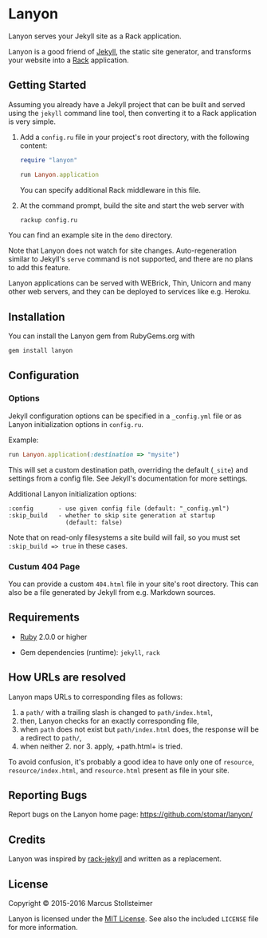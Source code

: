 Lanyon
======

Lanyon serves your Jekyll site as a Rack application.

Lanyon is a good friend of [Jekyll][jekyll], the static site generator,
and transforms your website into a [Rack][rack] application.

## Getting Started

Assuming you already have a Jekyll project that can be built and
served using the `jekyll` command line tool, then converting it
to a Rack application is very simple.

 1. Add a `config.ru` file in your project's root directory,
    with the following content:

    ``` ruby
    require "lanyon"

    run Lanyon.application
    ```

    You can specify additional Rack middleware in this file.

 2. At the command prompt, build the site and start the web server with

    ``` sh
    rackup config.ru
    ```

You can find an example site in the `demo` directory.

Note that Lanyon does not watch for site changes.
Auto-regeneration similar to Jekyll's `serve` command is
not supported, and there are no plans to add this feature.

Lanyon applications can be served with WEBrick, Thin, Unicorn and many
other web servers, and they can be deployed to services like e.g. Heroku.

## Installation

You can install the Lanyon gem from RubyGems.org with

``` sh
gem install lanyon
```

## Configuration

### Options

Jekyll configuration options can be specified in a `_config.yml` file
or as Lanyon initialization options in `config.ru`.

Example:

``` ruby
run Lanyon.application(:destination => "mysite")
```

This will set a custom destination path, overriding the default (`_site`)
and settings from a config file.
See Jekyll's documentation for more settings.

Additional Lanyon initialization options:

    :config       - use given config file (default: "_config.yml")
    :skip_build   - whether to skip site generation at startup
                    (default: false)

Note that on read-only filesystems a site build will fail,
so you must set `:skip_build => true` in these cases.

### Custum 404 Page

You can provide a custom `404.html` file in your site's root directory.
This can also be a file generated by Jekyll from e.g. Markdown sources.

## Requirements

- [Ruby][ruby] 2.0.0 or higher

- Gem dependencies (runtime): `jekyll`, `rack`

## How URLs are resolved

Lanyon maps URLs to corresponding files as follows:

 1. a `path/` with a trailing slash is changed to `path/index.html`,
 2. then, Lanyon checks for an exactly corresponding file,
 3. when `path` does not exist but `path/index.html` does,
    the response will be a redirect to `path/`,
 4. when neither 2. nor 3. apply, +path.html+ is tried.

To avoid confusion, it's probably a good idea to have only one
of `resource`, `resource/index.html`, and `resource.html` present
as file in your site.

## Reporting Bugs

Report bugs on the Lanyon home page: <https://github.com/stomar/lanyon/>

## Credits

Lanyon was inspired by [rack-jekyll][rack-jekyll] and written as a replacement.

## License

Copyright &copy; 2015-2016 Marcus Stollsteimer

Lanyon is licensed under the [MIT License][MIT].
See also the included `LICENSE` file for more information.


[ruby]: http://www.ruby-lang.org/
[jekyll]: http://jekyllrb.com/
[rack]: http://rack.github.io/
[rack-jekyll]: https://github.com/adaoraul/rack-jekyll
[MIT]: http://www.opensource.org/licenses/MIT
